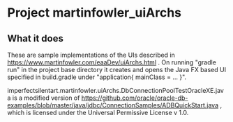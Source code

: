 # Project martinfowler_uiArchs

## What it does ##
These are sample implementations of the UIs described in https://www.martinfowler.com/eaaDev/uiArchs.html .
On running "gradle run" in the project base directory it creates and opens the Java FX based UI specified in build.gradle under "application{ mainClass = ... }".

imperfectsilentart.martinfowler.uiArchs.DbConnectionPoolTestOracleXE.java is a modified version of https://github.com/oracle/oracle-db-examples/blob/master/java/jdbc/ConnectionSamples/ADBQuickStart.java , which is licensed under the Universal Permissive License v 1.0.